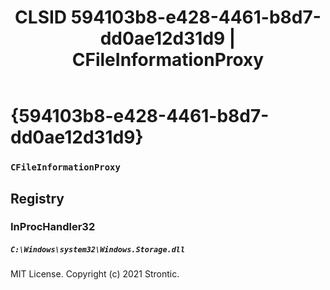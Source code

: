 ﻿---
title: "CLSID 594103b8-e428-4461-b8d7-dd0ae12d31d9 | CFileInformationProxy"
excerpt: What is COM-Object CLSID 594103b8-e428-4461-b8d7-dd0ae12d31d9?
---

# {594103b8-e428-4461-b8d7-dd0ae12d31d9}

### `CFileInformationProxy`

## Registry


### InProcHandler32

##### `C:\Windows\system32\Windows.Storage.dll`

MIT License. Copyright (c) 2021 Strontic.


